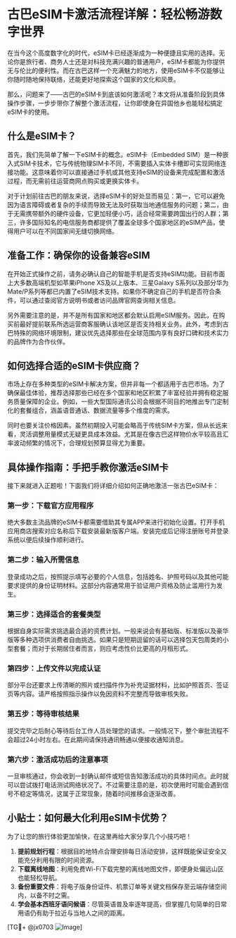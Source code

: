 # 古巴eSIM卡激活流程详解：轻松畅游数字世界

在当今这个高度数字化的时代，eSIM卡已经逐渐成为一种便捷且实用的选择。无论你是旅行者、商务人士还是对科技充满兴趣的普通用户，eSIM卡都能为你提供无与伦比的便利性。而在古巴这样一个充满魅力的地方，使用eSIM卡不仅能够让你随时随地保持联络，还能更好地探索这个国家的文化和风景。

那么，问题来了——古巴的eSIM卡到底该如何激活呢？本文将从准备阶段到具体操作步骤，一步步带你了解整个激活流程，让你即使身在异国他乡也能轻松搞定eSIM卡的使用。

## 什么是eSIM卡？

首先，我们先简单了解一下eSIM卡的概念。eSIM卡（Embedded SIM）是一种嵌入式SIM卡技术，它与传统物理SIM卡不同，不需要插入实体卡槽即可实现网络连接功能。这意味着你可以直接通过手机或其他支持eSIM的设备来完成配置和激活过程，而无需前往运营商网点购买或更换实体卡。

对于计划前往古巴的朋友来说，选择eSIM卡的好处显而易见：第一，它可以避免因为语言障碍或者复杂的手续而导致无法及时获取当地通信服务的问题；第二，由于无需携带额外的硬件设备，它更加轻便小巧，适合经常需要跨国出行的人群；第三，许多国际知名的电信服务商都提供了覆盖全球多个国家地区的eSIM产品，使得用户可以在不同国家间无缝切换网络。

## 准备工作：确保你的设备兼容eSIM

在开始正式操作之前，请务必确认自己的智能手机是否支持eSIM功能。目前市面上大多数高端机型如苹果iPhone XS及以上版本、三星Galaxy S系列以及部分华为Mate/P系列等都已内置了eSIM技术支持。如果你不确定自己的手机是否符合条件，可以通过查阅官方说明书或者访问品牌官网查询相关信息。

另外需要注意的是，并不是所有国家和地区都会默认启用eSIM服务。因此，在购买前最好提前联系所选运营商客服确认该地区是否支持相关业务。此外，考虑到古巴特殊的网络环境限制，建议优先选择那些在全球范围内享有良好口碑和技术实力的品牌作为合作伙伴。

## 如何选择合适的eSIM卡供应商？

市场上存在多种类型的eSIM卡解决方案，但并非每一个都适用于古巴市场。为了确保最佳体验，推荐选择那些已经在多个国家和地区积累了丰富经验并拥有稳定服务质量保障的企业。例如，一些大型国际通讯公司会根据不同目的地推出专门定制化的套餐组合，涵盖语音通话、数据流量等多个维度的需求。

同时也要关注价格因素。虽然初期投入可能会略高于传统SIM卡方案，但从长远来看，灵活调整用量模式无疑更具成本效益。尤其是在像古巴这样物价水平较高且汇率波动频繁的情况下，合理规划预算显得尤为重要。

## 具体操作指南：手把手教你激活eSIM卡

接下来就进入正题啦！下面我们将详细介绍如何正确地激活一张古巴eSIM卡：

### 第一步：下载官方应用程序

绝大多数主流品牌的eSIM卡都需要借助其专属APP来进行初始化设置。打开手机应用商店搜索对应名称后下载安装最新版客户端。安装完成后记得注册账号并登录系统以便后续操作顺利进行。

### 第二步：输入所需信息

登录成功之后，按照提示填写必要的个人信息，包括姓名、护照号码以及其他可能要求提供的身份证明材料。这部分内容通常用于验证用户资格及防止滥用行为发生。

### 第三步：选择适合的套餐类型

根据自身实际需求挑选最合适的资费计划。一般来说会有基础版、标准版以及豪华版等多种选项供消费者自由挑选。如果只是短期逗留的话可以选择包天包周类的小型套餐；而对于长期居住者而言，则应考虑性价比更高的月租形式。

### 第四步：上传文件以完成认证

部分平台还要求上传清晰的照片或扫描件作为补充证据材料，比如护照首页、签证页等内容。请严格按照指示操作以免因资料不完整而导致审核失败。

### 第五步：等待审核结果

提交完毕之后耐心等待后台工作人员处理您的请求。一般情况下，整个审批流程不会超过24小时左右。在此期间请保持通讯畅通以便接收通知消息。

### 第六步：激活成功后的注意事项

一旦审核通过，你会收到一封确认邮件或短信告知激活成功的具体时间点。此时就可以尝试拨打电话测试网络状况了。不过需要注意的是，初次使用时可能会遇到信号不稳定等情况，这属于正常现象，随着时间推移会逐渐改善。

## 小贴士：如何最大化利用eSIM卡优势？

为了让您的旅行体验更加愉快，在这里再给大家分享几个小技巧吧！

1. **提前规划行程**：根据目的地特点合理安排每日活动安排，这样既能保证安全又能充分利用有限的时间资源。
2. **下载离线地图**：利用免费Wi-Fi下载完整的离线地图文件，即便身处偏远山区也能轻松导航。
3. **备份重要文件**：将电子版身份证件、机票订单等关键文档保存至云端存储空间内，以备不时之需。
4. **学会基本西班牙语问候语**：尽管英语普及率逐年提高，但掌握几句简单的日常用语仍有助于拉近与当地人之间的距离。

[TG💪+ @jx0703 ![Image](https://github.com/user-attachments/assets/dbca1d08-cadb-493c-b0ec-ad6f7a83f270)]